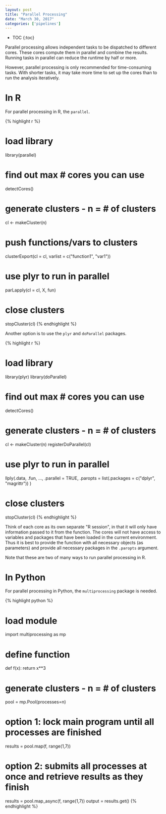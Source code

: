 ```yaml
---
layout: post
title: "Parallel Processing"
date: "March 30, 2017"
categories: ['pipelines']
---
```


* TOC
{:toc}

Parallel processing allows independent tasks to be dispatched to different cores. These cores compute them in parallel and combine the results. Running tasks in parallel can reduce the runtime by half or more. 

However, parallel processing is only recommended for time-consuming tasks. With shorter tasks, it may take more time to set up the cores than to run the analysis iteratively.

# In R

For parallel processing in R, the `parallel`.

{% highlight r %}
# load library
library(parallel)

# find out max # cores you can use
detectCores()

# generate clusters - n = # of clusters
cl <- makeCluster(n)

# push functions/vars to clusters
clusterExport(cl = cl, varlist = c("function1", "var1"))

# use plyr to run in parallel
parLapply(cl = cl, X, fun)

# close clusters
stopCluster(cl)
{% endhighlight %}

Another option is to use the `plyr` and `doParallel` packages.

{% highlight r %}
# load library
library(plyr)
library(doParallel)

# find out max # cores you can use
detectCores()

# generate clusters - n = # of clusters
cl <- makeCluster(n)
registerDoParallel(cl)

# use plyr to run in parallel
llply(.data, .fun, ...,
      .parallel = TRUE, 
      .paropts = list(.packages = c("dplyr", "magrittr"))
      )

# close clusters
stopCluster(cl)
{% endhighlight %}

Think of each core as its own separate "R session", in that it will only have information passed to it from the function. The cores will not have access to variables and packages that have been loaded in the current environment. Thus it is best to provide the function with all necessary objects (as parameters) and provide all necessary packages in the `.paropts` argument. 

Note that these are two of many ways to run parallel processing in R. 

# In Python

For parallel processing in Python, the `multiprocessing` package is needed.

{% highlight python %}
# load module
import multiprocessing as mp

# define function
def f(x):
  return x**3
  
# generate clusters - n = # of clusters
pool = mp.Pool(processes=n)

# option 1: lock main program until all processes are finished
results = pool.map(f, range(1,7))

# option 2: submits all processes at once and retrieve results as they finish
results = pool.map_async(f, range(1,7))
output = results.get()
{% endhighlight %}

